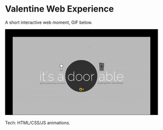 # Valentine Web Experience
A short interactive web moment, GIF below.

![walkthrough](https://raw.githubusercontent.com/rjhagroosing2023/Valentine-s-Day-2024/main/Valentine%27s%20Day%202024.gif)

Tech: HTML/CSS/JS animations.

